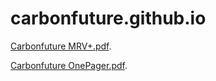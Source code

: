 # carbonfuture.github.io

[Carbonfuture MRV+.pdf](http://carbonfuture.github.io/Carbonfuture%20MRV%2B.pdf).

[Carbonfuture OnePager.pdf](http://carbonfuture.github.io/Carbonfuture_OnePager.pdf).
